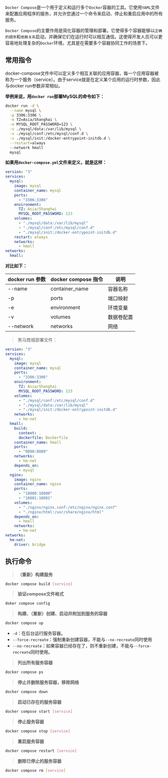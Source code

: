 `Docker Compose`是一个用于定义和运行多个`Docker`容器的工具。它使用`YAML`文件来配置应用程序的服务，并允许您通过一个命令来启动、停止和重启应用中的所有服务。

`Docker Compose`的主要作用是简化容器的管理和部署。它使得多个容器能够以`正确的顺序`和`依赖关系`启动，并确保它们在运行时可以相互通信。这使得开发人员可以更容易地处理复杂的`Docker`环境，尤其是在需要多个容器协同工作的场景下。

## 常用指令

docker-compose文件中可以定义多个相互关联的应用容器，每一个应用容器被称为一个服务（service）。由于service就是在定义某个应用的运行时参数，因此与docker run参数非常相似。

**举例来说，用`docker run`部署MySQL的命令如下：**
```bash
docker run -d \
  --name mysql \
  -p 3306:3306 \
  -e TZ=Asia/Shanghai \
  -e MYSQL_ROOT_PASSWORD=123 \
  -v ./mysql/data:/var/lib/mysql \
  -v ./mysql/conf:/etc/mysql/conf.d \
  -v ./mysql/init:/docker-entrypoint-initdb.d \
  --restart=always
  --network hmall
  mysql
```

**如果用`docker-compose.yml`文件来定义，就是这样：**
```yaml
version: "3"
services:
  mysql:
    image: mysql
    container_name: mysql
    ports:
      - "3306:3306"
    environment:
      TZ: Asia/Shanghai
      MYSQL_ROOT_PASSWORD: 123
    volumes:
      - "./mysql/data:/var/lib/mysql"
      - "./mysql/conf:/etc/mysql/conf.d"
      - "./mysql/init:/docker-entrypoint-initdb.d"
    restart: always
    networks:
      - hmall
networks:
  hmall:
```

**对比如下：**

| docker run 参数  | docker compose 指令 | 说明         |
| ---------------- | ------------------ | ------------ |
| --name           | container_name     | 容器名称      |
| -p               | ports              | 端口映射      |
| -e               | environment        | 环境变量      |
| -v               | volumes            | 数据卷配置    |
| --network        | networks           | 网络         |

> 黑马商城部署文件：

```yaml
version: "3"
services:
  mysql:
    image: mysql
    container_name: mysql
    ports:
      - "3306:3306"
    environment:
      TZ: Asia/Shanghai
      MYSQL_ROOT_PASSWORD: 123
    volumes:
      - "./mysql/conf:/etc/mysql/conf.d"
      - "./mysql/data:/var/lib/mysql"
      - "./mysql/init:/docker-entrypoint-initdb.d"
    networks:
      - hm-net
  hmall:
    build: 
      context: .
      dockerfile: Dockerfile
    container_name: hmall
    ports:
      - "8080:8080"
    networks:
      - hm-net
    depends_on:
      - mysql
  nginx:
    image: nginx
    container_name: nginx
    ports:
      - "18080:18080"
      - "18081:18081"
    volumes:
      - "./nginx/nginx.conf:/etc/nginx/nginx.conf"
      - "./nginx/html:/usr/share/nginx/html"
    depends_on:
      - hmall
    networks:
      - hm-net
networks:
  hm-net:
    driver: bridge
```

## 执行命令

> **（重新）构建服务**
```bash
docker compose build [service]
```

> **验证compose文件格式**
```bash
doker compose config
```

> **构建、（重新）创建、启动并附加到服务的容器**
```bash
docker compose up
```
- `-d`：在后台运行服务容器。
- `--force-recreate`：强制重新创建容器，不能与`--no-recreate`同时使用
- `--no-recreate`：如果容器已经存在了，则不重新创建，不能与`--force-recreate`同时使用。

> **列出所有服务容器**
```bash
docker compose ps
```

> **停止并删除服务容器，移除网络**
```bash
docker compose down
```

> **启动已存在的服务容器**
```bash
docker compose start [service]
```

> **停止服务容器**
```bash
docker compose stop [service]
```

> **重启服务容器**
```bash
docker compose restart [service]
```

> **删除已停止的服务容器**
```bash
docker compose rm [service]
```